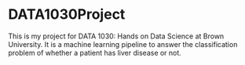 # DATA1030Project
This is my project for DATA 1030: Hands on Data Science at Brown University. It is a machine learning pipeline to answer the classification problem of whether a patient has liver disease or not.
